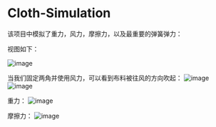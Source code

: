 # Cloth-Simulation


该项目中模拟了重力，风力，摩擦力，以及最重要的弹簧弹力：

视图如下：

![image](https://user-images.githubusercontent.com/93811399/216122233-e3faaa21-c50a-49fc-b5ce-4110a5fe64c5.png)


当我们固定两角并使用风力，可以看到布料被往风的方向吹起：
![image](https://user-images.githubusercontent.com/93811399/216122502-f8d55f79-c9f5-4ff2-9417-ebd01b92e1b0.png)
![image](https://user-images.githubusercontent.com/93811399/216122568-2829e005-6587-4846-bc11-415a2ab8cf04.png)


重力：
![image](https://user-images.githubusercontent.com/93811399/216122804-9516efda-58c6-46d3-b433-a466e80d32a2.png)

摩擦力：
![image](https://user-images.githubusercontent.com/93811399/216122940-ee0c9ca0-a13c-4e53-8c38-9bcbbe3a9382.png)
